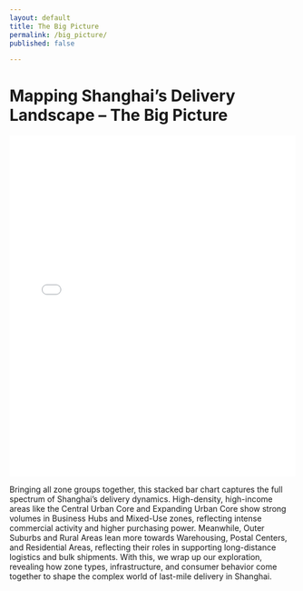 ```yaml
---
layout: default
title: The Big Picture
permalink: /big_picture/
published: false

---
```


# Mapping Shanghai’s Delivery Landscape – The Big Picture

<iframe src="/assets/interactive/stacked_bar_with_legend.html" width="100%" height="600px" style="border:none;"></iframe>

Bringing all zone groups together, this stacked bar chart captures the full spectrum of Shanghai’s delivery dynamics. High-density, high-income areas like the Central Urban Core and Expanding Urban Core show strong volumes in Business Hubs and Mixed-Use zones, reflecting intense commercial activity and higher purchasing power. Meanwhile, Outer Suburbs and Rural Areas lean more towards Warehousing, Postal Centers, and Residential Areas, reflecting their roles in supporting long-distance logistics and bulk shipments.
With this, we wrap up our exploration, revealing how zone types, infrastructure, and consumer behavior come together to shape the complex world of last-mile delivery in Shanghai.



